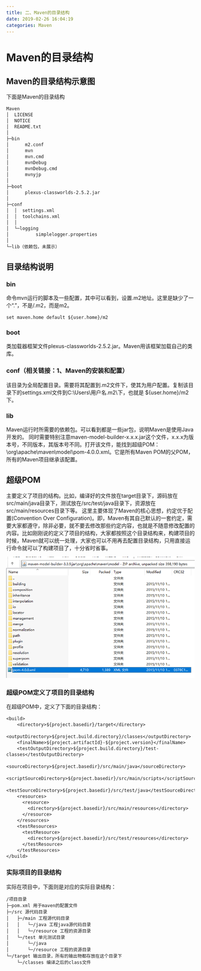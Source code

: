 ```yaml
---
title: 二、Maven的目录结构
date: 2019-02-26 16:04:19
categories: Maven
---
```


# Maven的目录结构

## Maven的目录结构示意图
下面是Maven的目录结构

```
Maven
│  LICENSE
│  NOTICE
│  README.txt
│  
├─bin
│      m2.conf
│      mvn
│      mvn.cmd
│      mvnDebug
│      mvnDebug.cmd
│      mvnyjp
│      
├─boot
│      plexus-classworlds-2.5.2.jar
│      
├─conf
│  │  settings.xml
│  │  toolchains.xml
│  │  
│  └─logging
│          simplelogger.properties
│          
└─lib（依赖包，未展示）
```

## 目录结构说明

### bin
命令mvn运行的脚本及一些配置，其中可以看到，设置.m2地址。这里是缺少了一个“.”，不是/.m2，而是m2。
```
set maven.home default ${user.home}/m2
```

### boot
类加载器框架文件plexus-classworlds-2.5.2.jar。Maven用该框架加载自己的类库。

### conf（相关链接：1、Maven的安装和配置）
该目录为全局配置目录。需要将其配置到.m2文件下，使其为用户配置。复制该目录下的settings.xml文件到C:\Users\用户名\.m2\下，也就是 ${user.home}/m2下。

### lib
Maven运行时所需要的依赖包。可以看到都是一些jar包，说明Maven是使用Java开发的。
同时需要特别注意maven-model-builder-x.x.x.jar这个文件，x.x.x为版本号，不同版本，其版本号不同。打开该文件，能找到超级POM：\org\apache\maven\model\pom-4.0.0.xml。它是所有Maven POM的父POM，所有的Maven项目继承该配置。


## 超级POM
主要定义了项目的结构。比如，编译好的文件放在target目录下，源码放在src/main/java目录下，测试放在/src/test/java目录下，资源放在src/main/resources目录下等。
这里主要体现了Maven的核心思想，约定优于配置(Convention Over Configuration)。即，Maven有其自己默认的一套约定，需要大家都遵守，除非必要，就不要去修改那些约定内容，也就是不随意修改配置的内容。比如刚刚说的定义了项目的结构，大家都按照这个目录结构来，构建项目的时候，Maven就可以统一处理，大家也可以不用再去配置目录结构，只用直接运行命令就可以了构建项目了，十分省时省事。

![img](二、Maven的目录结构/clipboard.png)

### 超级POM定义了项目的目录结构
在超级POM中，定义了下面的目录结构：
```
<build>
    <directory>${project.basedir}/target</directory>         
    <outputDirectory>${project.build.directory}/classes</outputDirectory>
    <finalName>${project.artifactId}-${project.version}</finalName>
    <testOutputDirectory>${project.build.directory}/test-classes</testOutputDirectory>
    <sourceDirectory>${project.basedir}/src/main/java</sourceDirectory>
    <scriptSourceDirectory>${project.basedir}/src/main/scripts</scriptSourceDirectory>
    <testSourceDirectory>${project.basedir}/src/test/java</testSourceDirectory>
    <resources>
      <resource>
        <directory>${project.basedir}/src/main/resources</directory>
      </resource>
    </resources>
    <testResources>
      <testResource>
        <directory>${project.basedir}/src/test/resources</directory>
      </testResource>
    </testResources>
</build>
```

### 实际项目的目录结构
实际在项目中，下面则是对应的实际目录结构：
```
/项目目录
├─pom.xml 用于maven的配置文件
├─/src 源代码目录
│	├─/main 工程源代码目录
│	│	└─/java 工程java源代码目录
│	│	└─/resource 工程的资源目录
│	└─/test 单元测试目录
│		└─/java
│		└─/resource 工程的资源目录
└─/target 输出目录，所有的输出物都存放在这个目录下
	└─/classes 编译之后的class文件
```


